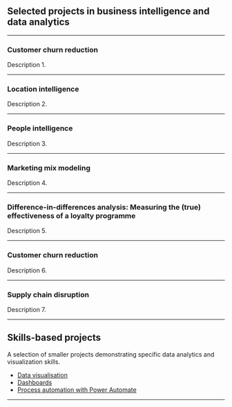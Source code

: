 ## Selected projects in business intelligence and data analytics

---

### Customer churn reduction

Description 1.

---

### Location intelligence
Description 2.

---

### People intelligence
Description 3.

---

### Marketing mix modeling
Description 4.

---

### Difference-in-differences analysis: Measuring the (true) effectiveness of a loyalty programme
Description 5.

---

### Customer churn reduction
Description 6.

---

### Supply chain disruption
Description 7.

---

## Skills-based projects
A selection of smaller projects demonstrating specific data analytics and visualization skills.

- [Data visualisation](#)
- [Dashboards](#)
- [Process automation with Power Automate](#)

---
